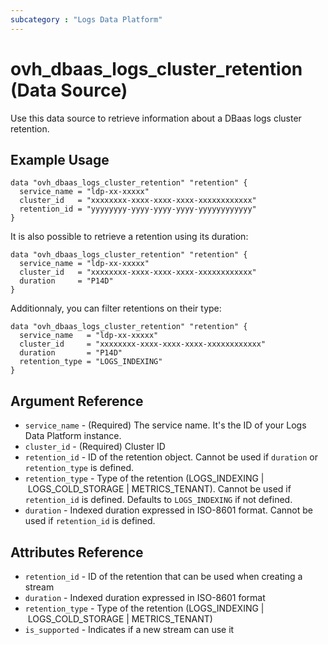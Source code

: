 ```yaml
---
subcategory : "Logs Data Platform"
---
```



# ovh_dbaas_logs_cluster_retention (Data Source)

Use this data source to retrieve information about a DBaas logs cluster retention.

## Example Usage

```hcl
data "ovh_dbaas_logs_cluster_retention" "retention" {
  service_name = "ldp-xx-xxxxx"
  cluster_id   = "xxxxxxxx-xxxx-xxxx-xxxx-xxxxxxxxxxxx"
  retention_id = "yyyyyyyy-yyyy-yyyy-yyyy-yyyyyyyyyyyy"
}
```

It is also possible to retrieve a retention using its duration:

```hcl
data "ovh_dbaas_logs_cluster_retention" "retention" {
  service_name = "ldp-xx-xxxxx"
  cluster_id   = "xxxxxxxx-xxxx-xxxx-xxxx-xxxxxxxxxxxx"
  duration     = "P14D"
}
```

Additionnaly, you can filter retentions on their type:

```hcl
data "ovh_dbaas_logs_cluster_retention" "retention" {
  service_name   = "ldp-xx-xxxxx"
  cluster_id     = "xxxxxxxx-xxxx-xxxx-xxxx-xxxxxxxxxxxx"
  duration       = "P14D"
  retention_type = "LOGS_INDEXING"
}
```

## Argument Reference

* `service_name` - (Required) The service name. It's the ID of your Logs Data Platform instance.
* `cluster_id` - (Required) Cluster ID
* `retention_id` - ID of the retention object. Cannot be used if `duration` or `retention_type` is defined.
* `retention_type` - Type of the retention (LOGS_INDEXING | LOGS_COLD_STORAGE | METRICS_TENANT). Cannot be used if `retention_id` is defined. Defaults to `LOGS_INDEXING` if not defined.
* `duration` - Indexed duration expressed in ISO-8601 format. Cannot be used if `retention_id` is defined.

## Attributes Reference

* `retention_id` - ID of the retention that can be used when creating a stream
* `duration` - Indexed duration expressed in ISO-8601 format
* `retention_type` - Type of the retention (LOGS_INDEXING | LOGS_COLD_STORAGE | METRICS_TENANT)
* `is_supported` - Indicates if a new stream can use it